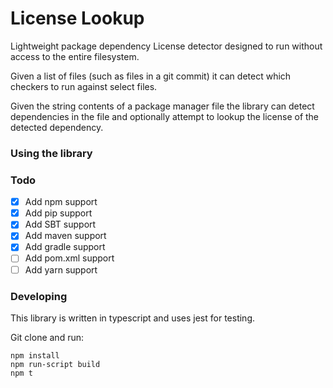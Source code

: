 # License Lookup
Lightweight package dependency License detector designed to run without access to the entire filesystem.

Given a list of files (such as files in a git commit) it can detect which checkers to run against select files. 

Given the string contents of a package manager file the library can detect dependencies in the file and optionally attempt to lookup the license of the detected dependency. 

### Using the library



### Todo
- [x] Add npm support
- [x] Add pip support
- [x] Add SBT support
- [x] Add maven support
- [x] Add gradle support
- [ ] Add pom.xml support
- [ ] Add yarn support

### Developing

This library is written in typescript and uses jest for testing.  

Git clone and run:
```
npm install
npm run-script build
npm t
```






